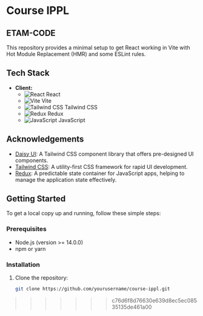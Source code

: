 # Course IPPL 
## ETAM-CODE

This repository provides a minimal setup to get React working in Vite with Hot Module Replacement (HMR) and some ESLint rules.

## Tech Stack

- **Client:**
  - ![React](https://img.shields.io/badge/React-61DAFB?style=flat&logo=react&logoColor=black) React
  - ![Vite](https://img.shields.io/badge/Vite-4FC08D?style=flat&logo=vite&logoColor=white) Vite
  - ![Tailwind CSS](https://img.shields.io/badge/Tailwind%20CSS-06B6D4?style=flat&logo=tailwindcss&logoColor=white) Tailwind CSS
  - ![Redux](https://img.shields.io/badge/Redux-764ABC?style=flat&logo=redux&logoColor=white) Redux
  - ![JavaScript](https://img.shields.io/badge/JavaScript-F7DF1E?style=flat&logo=javascript&logoColor=black) JavaScript

## Acknowledgements

- [Daisy UI](https://daisyui.com/): A Tailwind CSS component library that offers pre-designed UI components.
- [Tailwind CSS](https://tailwindcss.com/): A utility-first CSS framework for rapid UI development.
- [Redux](https://redux.js.org/): A predictable state container for JavaScript apps, helping to manage the application state effectively.

## Getting Started

To get a local copy up and running, follow these simple steps:

### Prerequisites

- Node.js (version >= 14.0.0)
- npm or yarn

### Installation

1. Clone the repository:
   ```bash
   git clone https://github.com/yourusername/course-ippl.git
>>>>>>> c76d6f8d76630e639d8ec5ec08535135de461a00

